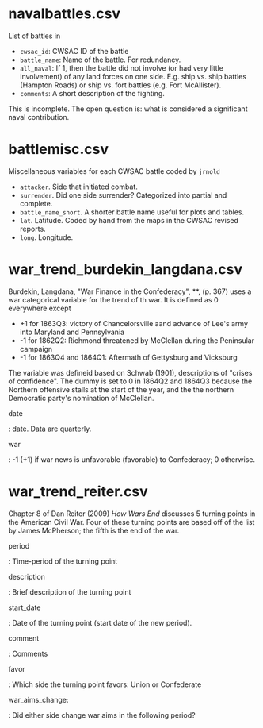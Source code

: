 # navalbattles.csv

List of battles in

- `cwsac_id`: CWSAC ID of the battle
- `battle_name`: Name of the battle. For redundancy.
- `all_naval`: If 1, then the battle did not involve (or had very little involvement) of any land forces on one side. E.g. ship vs. ship battles (Hampton Roads) or ship vs. fort battles (e.g. Fort McAllister).
- `comments`: A short description of the fighting.

This is incomplete. The open question is: what is considered a significant naval contribution.

# battlemisc.csv

Miscellaneous variables for each CWSAC battle coded by ``jrnold``

- `attacker`. Side that initiated combat.
- `surrender`. Did one side surrender? Categorized into partial and complete.
- ``battle_name_short``. A shorter battle name useful for plots and tables.
- ``lat``. Latitude. Coded by hand from the maps in the CWSAC revised reports.
- ``long``. Longitude.

# war_trend_burdekin_langdana.csv

Burdekin, Langdana, "War Finance in the Confederacy", **, (p. 367) uses a war categorical variable for the trend of th war.
It is defined as 0 everywhere except

- +1 for 1863Q3: victory of Chancelorsville aand advance of Lee's army into Maryland and Pennsylvania
- -1 for 1862Q2: Richmond threatened by McClellan during the Peninsular campaign
- -1 for 1863Q4 and 1864Q1: Aftermath of Gettysburg and Vicksburg

The variable was defineid based on Schwab (1901), descriptions of "crises of confidence".
The dummy is set to 0 in 1864Q2 and 1864Q3 because the Northern offensive stalls at the start of the year, and the the northern Democratic party's nomination of McClellan.

date

:    date. Data are quarterly.

war

:    -1 (+1) if war news is unfavorable (favorable) to Confederacy; 0 otherwise.

# war_trend_reiter.csv

Chapter 8 of Dan Reiter (2009) *How Wars End* discusses 5 turning points in the American Civil War.
Four of these turning points are based off of the list by James McPherson; the fifth is the end of the war.

period

:    Time-period of the turning point

description

:    Brief description of the turning point

start_date

:    Date of the turning point (start date of the new period).

comment

:    Comments

favor

:    Which side the turning point favors: Union or Confederate

war_aims_change:

:    Did either side change war aims in the following period?







